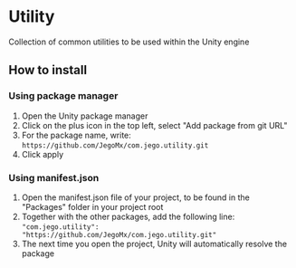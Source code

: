# Utility
Collection of common utilities to be used within the Unity engine

## How to install

### Using package manager
1. Open the Unity package manager
2. Click on the plus icon in the top left, select "Add package from git URL"
3. For the package name, write: ``` https://github.com/JegoMx/com.jego.utility.git ```
4. Click apply

### Using manifest.json
1. Open the manifest.json file of your project, to be found in the "Packages" folder in your project root
2. Together with the other packages, add the following line: ``` "com.jego.utility": "https://github.com/JegoMx/com.jego.utility.git" ```
3. The next time you open the project, Unity will automatically resolve the package
